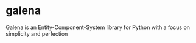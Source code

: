 # galena
Galena is an Entity-Component-System library for Python with a focus on simplicity and perfection
